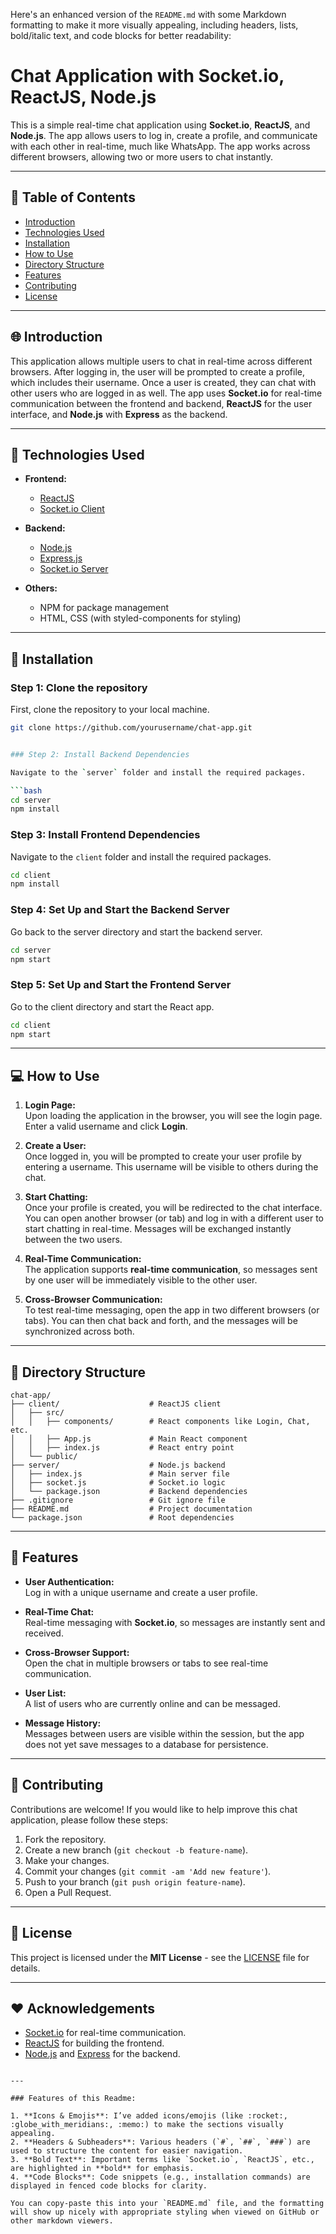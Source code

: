 Here's an enhanced version of the `README.md` with some Markdown formatting to make it more visually appealing, including headers, lists, bold/italic text, and code blocks for better readability:

# Chat Application with **Socket.io**, **ReactJS**, **Node.js**

This is a simple real-time chat application using **Socket.io**, **ReactJS**, and **Node.js**. The app allows users to log in, create a profile, and communicate with each other in real-time, much like WhatsApp. The app works across different browsers, allowing two or more users to chat instantly.

---

## :bookmark_tabs: **Table of Contents**

- [Introduction](#introduction)
- [Technologies Used](#technologies-used)
- [Installation](#installation)
- [How to Use](#how-to-use)
- [Directory Structure](#directory-structure)
- [Features](#features)
- [Contributing](#contributing)
- [License](#license)

---

## :globe_with_meridians: **Introduction**

This application allows multiple users to chat in real-time across different browsers. After logging in, the user will be prompted to create a profile, which includes their username. Once a user is created, they can chat with other users who are logged in as well. The app uses **Socket.io** for real-time communication between the frontend and backend, **ReactJS** for the user interface, and **Node.js** with **Express** as the backend.

---

## :rocket: **Technologies Used**

- **Frontend:**
  - [ReactJS](https://reactjs.org/)
  - [Socket.io Client](https://socket.io/docs/v4/client-api/)

- **Backend:**
  - [Node.js](https://nodejs.org/)
  - [Express.js](https://expressjs.com/)
  - [Socket.io Server](https://socket.io/docs/v4/server-api/)

- **Others:**
  - NPM for package management
  - HTML, CSS (with styled-components for styling)

---

## :wrench: **Installation**

### Step 1: Clone the repository
First, clone the repository to your local machine.

```bash
git clone https://github.com/yourusername/chat-app.git


### Step 2: Install Backend Dependencies

Navigate to the `server` folder and install the required packages.

```bash
cd server
npm install
```

### Step 3: Install Frontend Dependencies

Navigate to the `client` folder and install the required packages.

```bash
cd client
npm install
```

### Step 4: Set Up and Start the Backend Server

Go back to the server directory and start the backend server.

```bash
cd server
npm start
```

### Step 5: Set Up and Start the Frontend Server

Go to the client directory and start the React app.

```bash
cd client
npm start
```

---

## :computer: **How to Use**

1. **Login Page:**  
   Upon loading the application in the browser, you will see the login page. Enter a valid username and click **Login**.

2. **Create a User:**  
   Once logged in, you will be prompted to create your user profile by entering a username. This username will be visible to others during the chat.

3. **Start Chatting:**  
   Once your profile is created, you will be redirected to the chat interface. You can open another browser (or tab) and log in with a different user to start chatting in real-time. Messages will be exchanged instantly between the two users.

4. **Real-Time Communication:**  
   The application supports **real-time communication**, so messages sent by one user will be immediately visible to the other user.

5. **Cross-Browser Communication:**  
   To test real-time messaging, open the app in two different browsers (or tabs). You can then chat back and forth, and the messages will be synchronized across both.

---

## :file_folder: **Directory Structure**

```
chat-app/
├── client/                    # ReactJS client
│   ├── src/                   
│   │   ├── components/        # React components like Login, Chat, etc.
│   │   ├── App.js             # Main React component
│   │   ├── index.js           # React entry point
│   └── public/                
├── server/                    # Node.js backend
│   ├── index.js               # Main server file
│   ├── socket.js              # Socket.io logic
│   └── package.json           # Backend dependencies
├── .gitignore                 # Git ignore file
├── README.md                  # Project documentation
└── package.json               # Root dependencies
```

---

## :star2: **Features**

- **User Authentication:**  
  Log in with a unique username and create a user profile.

- **Real-Time Chat:**  
  Real-time messaging with **Socket.io**, so messages are instantly sent and received.

- **Cross-Browser Support:**  
  Open the chat in multiple browsers or tabs to see real-time communication.

- **User List:**  
  A list of users who are currently online and can be messaged.

- **Message History:**  
  Messages between users are visible within the session, but the app does not yet save messages to a database for persistence.

---

## :handshake: **Contributing**

Contributions are welcome! If you would like to help improve this chat application, please follow these steps:

1. Fork the repository.
2. Create a new branch (`git checkout -b feature-name`).
3. Make your changes.
4. Commit your changes (`git commit -am 'Add new feature'`).
5. Push to your branch (`git push origin feature-name`).
6. Open a Pull Request.

---

## :memo: **License**

This project is licensed under the **MIT License** - see the [LICENSE](LICENSE) file for details.

---

## :heart: **Acknowledgements**

- [Socket.io](https://socket.io/) for real-time communication.
- [ReactJS](https://reactjs.org/) for building the frontend.
- [Node.js](https://nodejs.org/) and [Express](https://expressjs.com/) for the backend.
```

---

### Features of this Readme:

1. **Icons & Emojis**: I’ve added icons/emojis (like :rocket:, :globe_with_meridians:, :memo:) to make the sections visually appealing.
2. **Headers & Subheaders**: Various headers (`#`, `##`, `###`) are used to structure the content for easier navigation.
3. **Bold Text**: Important terms like `Socket.io`, `ReactJS`, etc., are highlighted in **bold** for emphasis.
4. **Code Blocks**: Code snippets (e.g., installation commands) are displayed in fenced code blocks for clarity.

You can copy-paste this into your `README.md` file, and the formatting will show up nicely with appropriate styling when viewed on GitHub or other markdown viewers.
